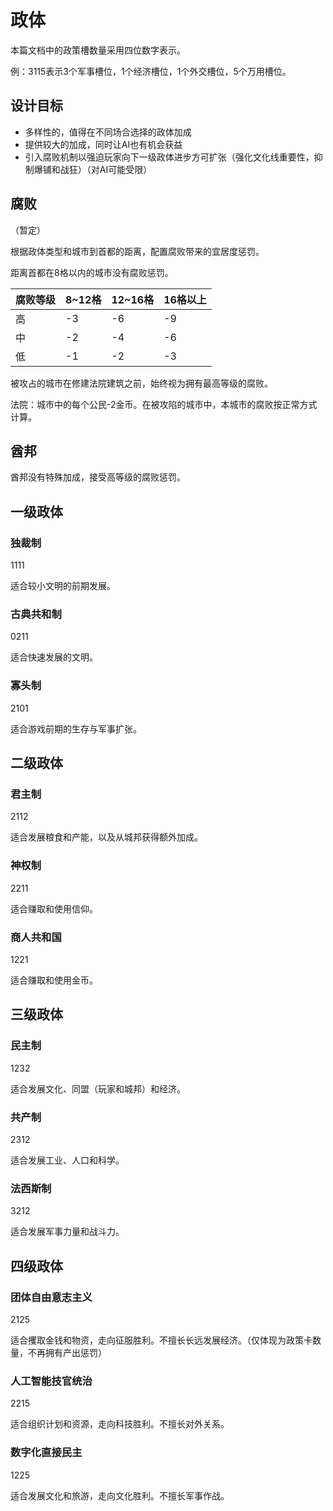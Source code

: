 # 政体

本篇文档中的政策槽数量采用四位数字表示。

例：3115表示3个军事槽位，1个经济槽位，1个外交槽位，5个万用槽位。

## 设计目标

- 多样性的，值得在不同场合选择的政体加成
- 提供较大的加成，同时让AI也有机会获益
- 引入腐败机制以强迫玩家向下一级政体进步方可扩张（强化文化线重要性，抑制爆铺和战狂）（对AI可能受限）

## 腐败

（暂定）

根据政体类型和城市到首都的距离，配置腐败带来的宜居度惩罚。

距离首都在8格以内的城市没有腐败惩罚。

|腐败等级|8~12格|12~16格|16格以上|
|---|---|---|---|
|高|-3|-6|-9|
|中|-2|-4|-6|
|低|-1|-2|-3|

被攻占的城市在修建法院建筑之前，始终视为拥有最高等级的腐败。

法院：城市中的每个公民-2金币。在被攻陷的城市中，本城市的腐败按正常方式计算。

## 酋邦

酋邦没有特殊加成，接受高等级的腐败惩罚。

## 一级政体

### 独裁制

1111

适合较小文明的前期发展。

### 古典共和制

0211

适合快速发展的文明。

### 寡头制

2101

适合游戏前期的生存与军事扩张。

## 二级政体

### 君主制

2112

适合发展粮食和产能，以及从城邦获得额外加成。

### 神权制

2211

适合赚取和使用信仰。

### 商人共和国

1221

适合赚取和使用金币。

## 三级政体

### 民主制

1232

适合发展文化、同盟（玩家和城邦）和经济。

### 共产制

2312

适合发展工业、人口和科学。

### 法西斯制

3212

适合发展军事力量和战斗力。

## 四级政体

### 团体自由意志主义

2125

适合攫取金钱和物资，走向征服胜利。不擅长长远发展经济。（仅体现为政策卡数量，不再拥有产出惩罚）

### 人工智能技官统治

2215

适合组织计划和资源，走向科技胜利。不擅长对外关系。

### 数字化直接民主

1225

适合发展文化和旅游，走向文化胜利。不擅长军事作战。